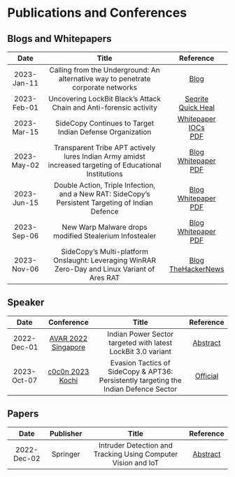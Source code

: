 # Publications and Conferences

## Blogs and Whitepapers

|Date  |  Title  |  Reference  |
|:-:|:-:|:-:|
|2023-Jan-11|  Calling from the Underground: An alternative way to penetrate corporate networks |  [Blog](https://www.seqrite.com/blog/calling-from-the-underground-an-alternative-way-to-penetrate-corporate-networks/)  |
|2023-Feb-01|  Uncovering LockBit Black’s Attack Chain and Anti-forensic activity  |  [Seqrite](https://www.seqrite.com/blog/uncovering-lockbit-blacks-attack-chain-and-anti-forensic-activity/)  <br /> [Quick Heal](https://blogs.quickheal.com/uncovering-lockbit-blacks-attack-chain-and-anti-forensic-activity/)|
|2023-Mar-15|  SideCopy Continues to Target Indian Defense Organization  |  [Whitepaper](https://www.seqrite.com/resources/sidecopy-continues-to-target-indian-defense-organization)  <br /> [IOCs](https://www.seqrite.com/documents/en/white-papers/iocs-list.pdf) <br /> [PDF](https://www.seqrite.com/documents/en/white-papers/sidecopy-continues-to-target-indian-defense-organization.pdf)|
|2023-May-02|  Transparent Tribe APT actively lures Indian Army amidst increased targeting of Educational Institutions  |  [Blog](https://www.seqrite.com/blog/transparent-tribe-apt-actively-lures-indian-army-amidst-increased-targeting-of-educational-institutions/) <br /> [Whitepaper](https://www.seqrite.com/resources/transparent-tribe-apt-actively-lures-indian-army-amidst-increased-targeting-of-educational-institutions) <br /> [PDF](https://www.seqrite.com/documents/en/white-papers/whitepaper-transparent-tribe-apt.pdf)  |
|2023-Jun-15|  Double Action, Triple Infection, and a New RAT: SideCopy’s Persistent Targeting of Indian Defence  | [Blog](https://www.seqrite.com/blog/double-action-triple-infection-and-a-new-rat-sidecopys-persistent-targeting-of-indian-defence/) <br /> [Whitepaper](https://www.seqrite.com/resources/double-action-triple-infection-and-a-new-rat-sidecopys-persistent-targeting-of-indian-defence) <br /> [PDF](https://www.seqrite.com/documents/en/white-papers/double-action-triple-infection-and-a-new-rat-sidecopys-persistent-targeting-of-indian-defence.pdf) |
|2023-Sep-06|  New Warp Malware drops modified Stealerium Infostealer  |  [Blog](https://www.seqrite.com/blog/new-warp-malware-drops-modified-stealerium-infostealer/)  <br /> [Whitepaper](https://www.seqrite.com/resources/new-warp-malware-drops-modified-stealerium-infostealer)  <br /> [PDF](https://www.seqrite.com/documents/en/white-papers/new-warp-malware-drops-modified-stealerium-infostealer.pdf)  |
|2023-Nov-06|  SideCopy’s Multi-platform Onslaught: Leveraging WinRAR Zero-Day and Linux Variant of Ares RAT  |  [Blog](https://www.seqrite.com/blog/sidecopys-multi-platform-onslaught-leveraging-winrar-zero-day-and-linux-variant-of-ares-rat/) <br /> [TheHackerNews](https://thehackernews.com/2023/11/sidecopy-exploiting-winrar-flaw-in.html)|

## Speaker

|Date  |  Conference  |  Title  |  Reference  |
|:-:|:-:|:-:|:-:|
|2022-Dec-01|  [AVAR 2022 Singapore](https://aavar.org/avar2022/) |  Indian Power Sector targeted with latest LockBit 3.0 variant  |  [Abstract](https://aavar.org/avar2022/index.php/indian-power-sector-targeted-with-latest-lockbit-3-0-variant/)  |
|2023-Oct-07|  [c0c0n 2023 Kochi](https://india.c0c0n.org/2023/)  |  Evasion Tactics of SideCopy & APT36: Persistently targeting the Indian Defence Sector  |  [Official](https://www.linkedin.com/feed/update/urn:li:activity:7112009257146871808?utm_source=share&utm_medium=member_android)  |

## Papers

|Date  |  Publisher  |  Title  |  Reference  |
|:-:|:-:|:-:|:-:|
|2022-Dec-02|   Springer  |  Intruder Detection and Tracking Using Computer Vision and IoT  |  [Abstract](https://link.springer.com/chapter/10.1007/978-981-19-5550-1_44)  |
